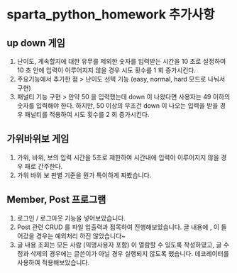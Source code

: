 # sparta_python_homework 추가사항

## up down 게임

1. 난이도, 계속할지에 대한 유무를 제외한 숫자를 입력받는 시간을 10 초로 설정하여 10 초 안에 입력이 이루어지지 않을 경우 시도 횟수를 1 회 증가시킨다.
2. 주요기능에서 추가한 점 > 난이도 선택 기능 (easy, normal, hard 모드로 나눠서 구현)
3. 패널티 기능 구현 > 만약 50 을 입력했는데 down 이 나왔다면 사용자는 49 이하의 숫자를 입력해야 한다.
   하지만, 50 이상의 무조건 down 이 나오는 입력을 받을 경우 패널티를 적용하여 시도 횟수를 2 회 증가시킨다.

## 가위바위보 게임

1. 가위, 바위, 보의 입력 시간을 5초로 제한하여 시간내에 입력이 이루어지지 않을 경우 패로 간주한다.
2. 가위 바위 보 판별 기준을 뭔가 특이하게 짜봤습니다.

## Member, Post 프로그램

1. 로그인 / 로그아웃 기능을 넣어보았습니다.
2. Post 관련 CRUD 를 파일 입출력과 접목하여 진행해보았습니다. 
   글 내용에 , 이 들어갔을 경우는 예외처리 하진 않았습니다~ 
3. 글 내용 조회는 모든 사람 (익명사용자 포함) 이 열람할 수 있도록 작성하였고, 
   글 수정과 삭제의 경우에는 글쓴이가 아닐 경우 실행되지 않도록 했습니다.
   데코레이터를 사용하여 적용해보았습니다.